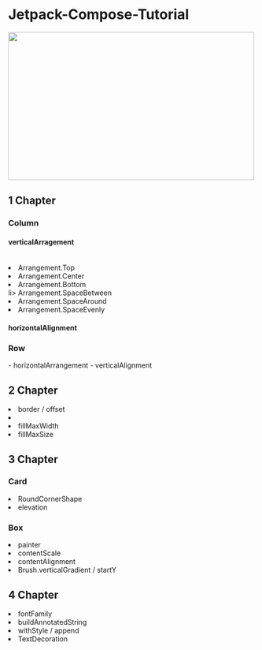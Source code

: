 # Jetpack-Compose-Tutorial

<img src="https://velog.velcdn.com/images/workspace/post/242af9e8-77be-432f-b1f3-71eff291b781/android-jetpack-header.png" width="500" height ="300"><br>
<h2>1 Chapter</h2>
  
<h3>Column</h3>
  <h4>verticalArragement </h4><br> 
  <li>Arrangement.Top</li>
  <li>Arrangement.Center</li>
  <li>Arrangement.Bottom</li>
  li> Arrangement.SpaceBetween</li>
  <li>Arrangement.SpaceAround</li>
  <li>Arrangement.SpaceEvenly</li>
  
  <h4>horizontalAlignment</h4>
 
  
 <h3>Row</h3> 
 - horizontalArrangement
 - verticalAlignment
  
  
 <h2>2 Chapter</h2>
 <li>border / offset<li>
 <li>fillMaxWidth</li>
  <li>fillMaxSize</li>

 <h2>3 Chapter</h2> 
 <h3> Card</h3>
 <li>RoundCornerShape</li>
  <li>elevation</li>
  
<h3>Box</h3>
 <li>painter </li>
 <li>contentScale</li>
 <li>contentAlignment</li>
 <li>Brush.verticalGradient / startY</li>

<h2>4 Chapter</h2>
<li>fontFamily</li>
<li>buildAnnotatedString</li>
<li>withStyle / append</li>
<li>TextDecoration</li>

 
